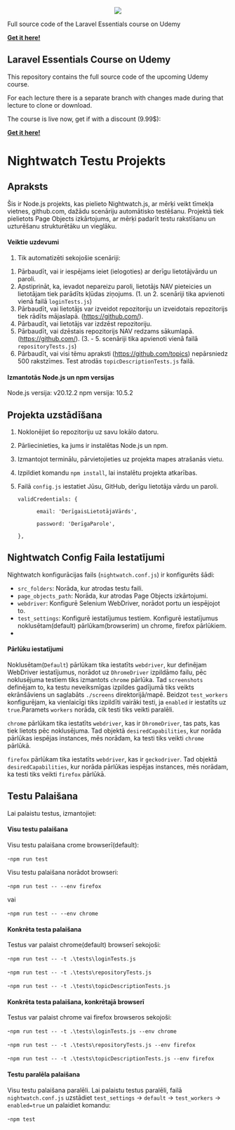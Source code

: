 <p align="center"><img src="https://laravel.com/assets/img/components/logo-laravel.svg"></p>

Full source code of the Laravel Essentials course on Udemy

**[Get it here!](https://www.udemy.com/laravel-beginner-fundamentals/?couponCode=SOURCE_CODE)**

## Laravel Essentials Course on Udemy

This repository contains the full source code of the upcoming Udemy course.

For each lecture there is a separate branch with changes made during that lecture to clone or download.

The course is live now, get if with a discount (9.99\$):

**[Get it here!](https://www.udemy.com/laravel-beginner-fundamentals/?couponCode=SOURCE_CODE)**



# Nightwatch Testu Projekts

## Apraksts
Šis ir Node.js projekts, kas pielieto Nightwatch.js, ar mērķi veikt tīmekļa vietnes, github.com, dažādu scenāriju automātisko testēšanu. Projektā tiek pielietots Page Objects izkārtojums, ar mērķi padarīt testu rakstīšanu un uzturēšanu strukturētāku un vieglāku.

#### Veiktie uzdevumi
1) Tik automatizēti sekojošie scenāriji:
1. Pārbaudīt, vai ir iespējams ieiet (ielogoties) ar derīgu lietotājvārdu un paroli.
2. Apstiprināt, ka, ievadot nepareizu paroli, lietotājs NAV pieteicies un lietotājam
tiek parādīts kļūdas ziņojums.
(1. un 2. scenāriji tika apvienoti vienā failā `loginTests.js`)
3. Pārbaudīt, vai lietotājs var izveidot repozitoriju un izveidotais repozitorijs tiek rādīts
mājaslapā. (https://github.com/).
4. Pārbaudīt, vai lietotājs var izdzēst repozitoriju.
5. Pārbaudīt, vai dzēstais repozitorijs NAV redzams sākumlapā. (https://github.com/).
(3. - 5. scenāriji tika apvienoti vienā failā `repositoryTests.js`)
6. Pārbaudīt, vai visi tēmu apraksti (https://github.com/topics) nepārsniedz 500 rakstzīmes. Test atrodās `topicDescriptionTests.js` failā.

#### Izmantotās Node.js un npm versijas
Node.js versija: v20.12.2
npm versija: 10.5.2

## Projekta uzstādīšana
1. Noklonējiet šo repozitoriju uz savu lokālo datoru.
2. Pārliecinieties, ka jums ir instalētas Node.js un npm.
3. Izmantojot terminālu, pārvietojieties uz projekta mapes atrašanās vietu.
4. Izpildiet komandu `npm install`, lai instalētu projekta atkarības.
5. Failā `config.js` iestatiet Jūsu, GitHub, derīgu lietotāja vārdu un paroli.
   
    ```
    validCredentials: {
   
          email: 'DerīgaisLietotājaVārds',
   
          password: 'DerīgaParole',
   
    },
    ```

## Nightwatch Config Faila Iestatījumi
Nightwatch konfigurācijas fails (`nightwatch.conf.js`) ir konfigurēts šādi:

- `src_folders`: Norāda, kur atrodas testu faili.
- `page_objects_path`: Norāda, kur atrodas Page Objects izkārtojumi.
- `webdriver`: Konfigurē Selenium WebDriver, norādot portu un iespējojot to.
- `test_settings`: Konfigurē iestatījumus testiem. Konfigurē iestatījumus noklusētam(default) pārlūkam(browserim) un chrome, firefox pārlūkiem.
- 
#### Pārlūku iestatījumi
Noklusētam(`Default`) pārlūkam tika iestatīts `webdriver`, kur definējam WebDriver iestatījumus, norādot uz `DhromeDriver` izpildāmo failu, pēc noklusējuma testiem tiks izmantots `chrome` pārlūka. Tad `screenshots` definējam to, ka testu neveiksmīgas izpildes gadījumā tiks veikts ekrānšāviens un saglabāts `./screens` direktorijā/mapē. Beidzot `test_workers` konfigurējam, ka vienlaicīgi tiks izpildīti vairāki testi, ja `enabled` ir iestatīts uz `true`.Paramets `workers` norāda, cik testi tiks veikti paralēli.

`chrome` pārlūkam tika iestatīts `webdriver`, kas ir `DhromeDriver`, tas pats, kas tiek lietots pēc noklusējuma. Tad objektā `desiredCapabilities`, kur norāda pārlūkas iespējas instances, mēs norādam, ka testi tiks veikti `chrome` pārlūkā.

`firefox` pārlūkam tika iestatīts `webdriver`, kas ir `geckodriver`. Tad objektā `desiredCapabilities`, kur norāda pārlūkas iespējas instances, mēs norādam, ka testi tiks veikti `firefox` pārlūkā.
                
## Testu Palaišana
Lai palaistu testus, izmantojiet:

#### Visu testu palaišana
Visu testu palaišana crome browserī(default):

-`npm run test`

Visu testu palaišana norādot browseri:

-`npm run test -- --env firefox`

vai

-`npm run test -- --env chrome`

#### Konkrēta testa palaišana
Testus var palaist chrome(default) browserī sekojoši:

-`npm run test -- -t .\tests\loginTests.js`

-`npm run test -- -t .\tests\repositoryTests.js`

-`npm run test -- -t .\tests\topicDescriptionTests.js`

#### Konkrēta testa palaišana, konkrētajā browserī
Testus var palaist chrome vai firefox browseros sekojoši:

-`npm run test -- -t .\tests\loginTests.js --env chrome`

-`npm run test -- -t .\tests\repositoryTests.js --env firefox`

-`npm run test -- -t .\tests\topicDescriptionTests.js --env firefox`

#### Testu paralēla palaišana

Visu testu palaišana paralēli. Lai palaistu testus paralēli, failā `nightwatch.conf.js` uzstādiet `test_settings` -> `default` -> `test_workers` -> `enabled=true` un palaidiet komandu:

-`npm test`

